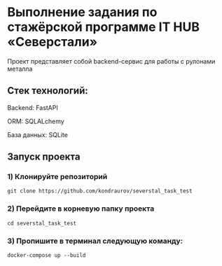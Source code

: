 # Выполнение задания по стажёрской программе IT HUB «Северстали»

Проект представляет собой backend-сервис для работы с рулонами металла
## Стек технологий:

Backend: FastAPI

ORM: SQLALchemy

База данных: SQLite

## Запуск проекта

### 1) Клонируйте репозиторий

```
git clone https://github.com/kondraurov/severstal_task_test
```

### 2) Перейдите в корневую папку проекта

```
cd severstal_task_test
```

### 3) Пропишите в терминал следующую команду:

```
docker-compose up --build
```